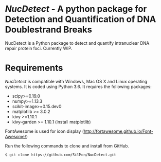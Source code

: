 # *NucDetect* - A python package for Detection and Quantification of DNA Doublestrand Breaks

NucDetect is a Python package to detect and quantify intranuclear DNA repair protein foci. Currently WIP.

Requirements
============

*NucDetect* is compatible with Windows, Mac OS X and Linux operating systems. It is coded using Python 3.6. It requires the following packages:

* scipy>=0.19.0
* numpy>=1.13.3
* scikit-image>=0.15.dev0
* matplotlib >= 3.0.2
* kivy >=1.10.1
* kivy-garden >= 1.10.1 (install matplotlib)

FontAwesome is used for icon display (http://fortawesome.github.io/Font-Awesome/)

Run the following commands to clone and install from GitHub.

```console
$ git clone https://github.com/SilMon/NucDetect.git
```
